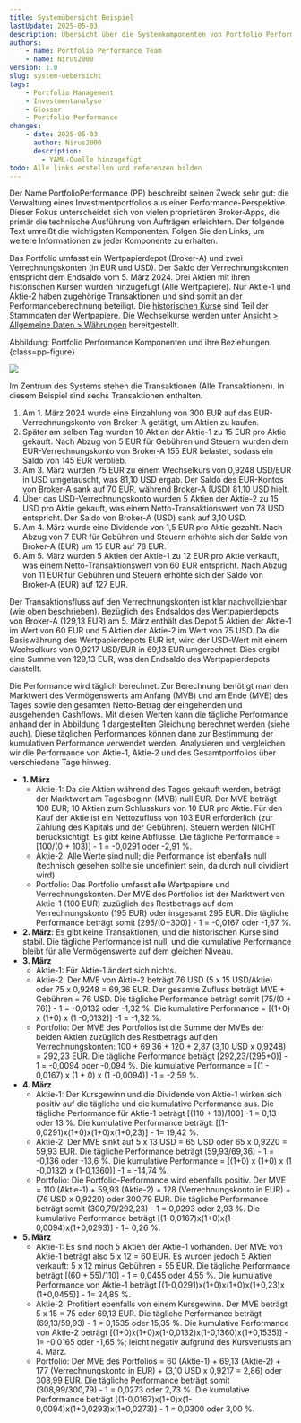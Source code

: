 ```yaml
---
title: Systemübersicht Beispiel
lastUpdate: 2025-05-03
description: Übersicht über die Systemkomponenten von Portfolio Performance, detailliert wie Transaktionen, Performanceberechnungen und andere Faktoren die Gesamtperformance des Portfolios beeinflussen.
authors:
    - name: Portfolio Performance Team
    - name: Nirus2000
version: 1.0
slug: system-uebersicht
tags:
    - Portfolio Management
    - Investmentanalyse
    - Glossar
    - Portfolio Performance
changes:
    - date: 2025-05-03
      author: Nirus2000
      description:
        - YAML-Quelle hinzugefügt
todo: Alle links erstellen und referenzen bilden
---
```


Der Name PortfolioPerformance (PP) beschreibt seinen Zweck sehr gut: die Verwaltung eines Investmentportfolios aus einer Performance-Perspektive. Dieser Fokus unterscheidet sich von vielen proprietären Broker-Apps, die primär die technische Ausführung von Aufträgen erleichtern. Der folgende Text umreißt die wichtigsten Komponenten. Folgen Sie den Links, um weitere Informationen zu jeder Komponente zu erhalten.

Das Portfolio umfasst ein Wertpapierdepot (Broker-A) und zwei Verrechnungskonten (in EUR und USD). Der Saldo der Verrechnungskonten entspricht dem Endsaldo vom 5. März 2024. Drei Aktien mit ihren historischen Kursen wurden hinzugefügt (Alle Wertpapiere). Nur Aktie-1 und Aktie-2 haben zugehörige Transaktionen und sind somit an der Performanceberechnung beteiligt. Die [historischen Kurse](../../how-to/historische-aktienkurse/index.md) sind Teil der Stammdaten der Wertpapiere. Die Wechselkurse werden unter [Ansicht > Allgemeine Daten > Währungen](../../referenzhandbuch/ansichten/stammdaten/waehrungen.md) bereitgestellt.

Abbildung: Portfolio Performance Komponenten und ihre Beziehungen. {class=pp-figure}

![](images/system-uebersicht-beispiel.svg)

Im Zentrum des Systems stehen die Transaktionen (Alle Transaktionen). In diesem Beispiel sind sechs Transaktionen enthalten.

1. Am 1. März 2024 wurde eine Einzahlung von 300 EUR auf das EUR-Verrechnungskonto von Broker-A getätigt, um Aktien zu kaufen.
2. Später am selben Tag wurden 10 Aktien der Aktie-1 zu 15 EUR pro Aktie gekauft. Nach Abzug von 5 EUR für Gebühren und Steuern wurden dem EUR-Verrechnungskonto von Broker-A 155 EUR belastet, sodass ein Saldo von 145 EUR verblieb.
3. Am 3. März wurden 75 EUR zu einem Wechselkurs von 0,9248 USD/EUR in USD umgetauscht, was 81,10 USD ergab. Der Saldo des EUR-Kontos von Broker-A sank auf 70 EUR, während Broker-A (USD) 81,10 USD hielt.
4. Über das USD-Verrechnungskonto wurden 5 Aktien der Aktie-2 zu 15 USD pro Aktie gekauft, was einem Netto-Transaktionswert von 78 USD entspricht. Der Saldo von Broker-A (USD) sank auf 3,10 USD.
5. Am 4. März wurde eine Dividende von 1,5 EUR pro Aktie gezahlt. Nach Abzug von 7 EUR für Gebühren und Steuern erhöhte sich der Saldo von Broker-A (EUR) um 15 EUR auf 78 EUR.
6. Am 5. März wurden 5 Aktien der Aktie-1 zu 12 EUR pro Aktie verkauft, was einem Netto-Transaktionswert von 60 EUR entspricht. Nach Abzug von 11 EUR für Gebühren und Steuern erhöhte sich der Saldo von Broker-A (EUR) auf 127 EUR.

Der Transaktionsfluss auf den Verrechnungskonten ist klar nachvollziehbar (wie oben beschrieben). Bezüglich des Endsaldos des Wertpapierdepots von Broker-A (129,13 EUR) am 5. März enthält das Depot 5 Aktien der Aktie-1 im Wert von 60 EUR und 5 Aktien der Aktie-2 im Wert von 75 USD. Da die Basiswährung des Wertpapierdepots EUR ist, wird der USD-Wert mit einem Wechselkurs von 0,9217 USD/EUR in 69,13 EUR umgerechnet. Dies ergibt eine Summe von 129,13 EUR, was den Endsaldo des Wertpapierdepots darstellt.

Die Performance wird täglich berechnet. Zur Berechnung benötigt man den Marktwert des Vermögenswerts am Anfang (MVB) und am Ende (MVE) des Tages sowie den gesamten Netto-Betrag der eingehenden und ausgehenden Cashflows. Mit diesen Werten kann die tägliche Performance anhand der in Abbildung 1 dargestellten Gleichung berechnet werden (siehe auch). Diese täglichen Performances können dann zur Bestimmung der kumulativen Performance verwendet werden. Analysieren und vergleichen wir die Performance von Aktie-1, Aktie-2 und des Gesamtportfolios über verschiedene Tage hinweg.

- **1. März**
    * Aktie-1: Da die Aktien während des Tages gekauft werden, beträgt der Marktwert am Tagesbeginn (MVB) null EUR. Der MVE beträgt 100 EUR; 10 Aktien zum Schlusskurs von 10 EUR pro Aktie. Für den Kauf der Aktie ist ein Nettozufluss von 103 EUR erforderlich (zur Zahlung des Kapitals und der Gebühren). Steuern werden NICHT berücksichtigt. Es gibt keine Abflüsse. Die tägliche Performance = \[100/(0 + 103)] - 1 = -0,0291 oder -2,91 %.
    * Aktie-2: Alle Werte sind null; die Performance ist ebenfalls null (technisch gesehen sollte sie undefiniert sein, da durch null dividiert wird).
    * Portfolio: Das Portfolio umfasst alle Wertpapiere und Verrechnungskonten. Der MVE des Portfolios ist der Marktwert von Aktie-1 (100 EUR) zuzüglich des Restbetrags auf dem Verrechnungskonto (195 EUR) oder insgesamt 295 EUR. Die tägliche Performance beträgt somit \[295/(0+300)] - 1 = -0,0167 oder -1,67 %.
- **2. März**: Es gibt keine Transaktionen, und die historischen Kurse sind stabil. Die tägliche Performance ist null, und die kumulative Performance bleibt für alle Vermögenswerte auf dem gleichen Niveau.
- **3. März**
    * Aktie-1: Für Aktie-1 ändert sich nichts.
    * Aktie-2: Der MVE von Aktie-2 beträgt 76 USD (5 x 15 USD/Aktie) oder 75 x 0,9248 = 69,36 EUR. Der gesamte Zufluss beträgt MVE + Gebühren = 76 USD. Die tägliche Performance beträgt somit \[75/(0 + 76)] - 1 = -0,0132 oder -1,32 %. Die kumulative Performance = \[(1+0) x (1+0) x (1 -0,0132)] -1 = -1,32 %.
    * Portfolio: Der MVE des Portfolios ist die Summe der MVEs der beiden Aktien zuzüglich des Restbetrags auf den Verrechnungskonten: 100 + 69,36 + 120 + 2,87 (3,10 USD x 0,9248) = 292,23 EUR. Die tägliche Performance beträgt \[292,23/(295+0)] - 1 = -0,0094 oder -0,094 %. Die kumulative Performance = \[(1 - 0,0167) x (1 + 0) x (1 -0,0094)] -1 = -2,59 %.
- **4. März**
    * Aktie-1: Der Kursgewinn und die Dividende von Aktie-1 wirken sich positiv auf die tägliche und die kumulative Performance aus. Die tägliche Performance für Aktie-1 beträgt \[(110 + 13)/100] -1 = 0,13 oder 13 %. Die kumulative Performance beträgt: \[(1-0,0291)x(1+0)x(1+0)x(1+0,23)] - 1= 19,42 %.
    * Aktie-2: Der MVE sinkt auf 5 x 13 USD = 65 USD oder 65 x 0,9220 = 59,93 EUR. Die tägliche Performance beträgt (59,93/69,36) - 1 = -0,136 oder -13,6 %. Die kumulative Performance = \[(1+0) x (1+0) x (1 -0,0132) x (1-0,1360)] -1 = -14,74 %.
    * Portfolio: Die Portfolio-Performance wird ebenfalls positiv. Der MVE = 110 (Aktie-1) + 59,93 (Aktie-2) + 128 (Verrechnungskonto in EUR) + (76 USD x 0,9220) oder 300,79 EUR. Die tägliche Performance beträgt somit (300,79/292,23) - 1 = 0,0293 oder 2,93 %. Die kumulative Performance beträgt \[(1-0,0167)x(1+0)x(1-0,0094)x(1+0,0293)] - 1= 0,26 %.
- **5. März**
    * Aktie-1: Es sind noch 5 Aktien der Aktie-1 vorhanden. Der MVE von Aktie-1 beträgt also 5 x 12 = 60 EUR. Es wurden jedoch 5 Aktien verkauft: 5 x 12 minus Gebühren = 55 EUR. Die tägliche Performance beträgt \[(60 + 55)/110] - 1 = 0,0455 oder 4,55 %. Die kumulative Performance von Aktie-1 beträgt \[(1-0,0291)x(1+0)x(1+0)x(1+0,23)x (1+0,0455)] - 1= 24,85 %.
    * Aktie-2: Profitiert ebenfalls von einem Kursgewinn. Der MVE beträgt 5 x 15 = 75 oder 69,13 EUR. Die tägliche Performance beträgt (69,13/59,93) - 1 = 0,1535 oder 15,35 %. Die kumulative Performance von Aktie-2 beträgt \[(1+0)x(1+0)x(1-0,0132)x(1-0,1360)x(1+0,1535)] - 1= -0,0165 oder -1,65 %; leicht negativ aufgrund des Kursverlusts am 4. März.
    * Portfolio: Der MVE des Portfolios = 60 (Aktie-1) + 69,13 (Aktie-2) + 177 (Verrechnungskonto in EUR) + (3,10 USD x 0,9217 = 2,86) oder 308,99 EUR. Die tägliche Performance beträgt somit (308,99/300,79) - 1 = 0,0273 oder 2,73 %. Die kumulative Performance beträgt \[(1-0,0167)x(1+0)x(1-0,0094)x(1+0,0293)x(1+0,0273)] - 1 = 0,0300 oder 3,00 %.